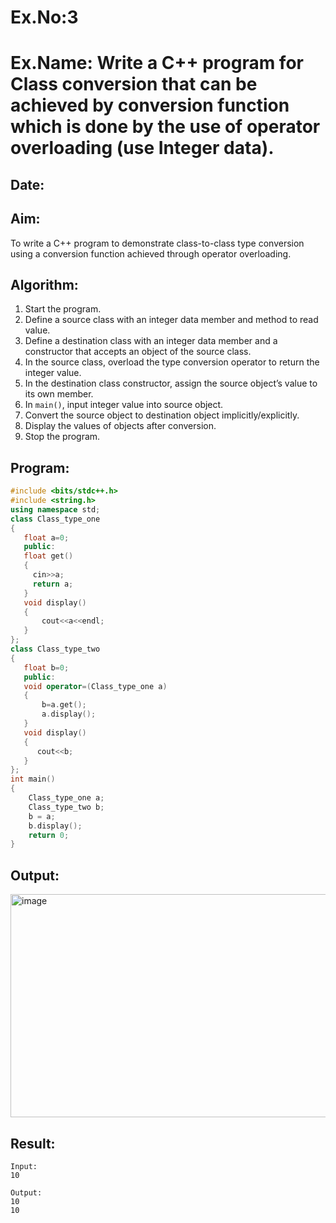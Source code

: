 # Ex.No:3  
# Ex.Name: Write a C++ program for Class conversion that can be achieved by conversion function which is done by the use of operator overloading (use Integer data).  

## Date:  

## Aim:  
To write a C++ program to demonstrate class-to-class type conversion using a conversion function achieved through operator overloading.  

## Algorithm:  
1. Start the program.  
2. Define a source class with an integer data member and method to read value.  
3. Define a destination class with an integer data member and a constructor that accepts an object of the source class.  
4. In the source class, overload the type conversion operator to return the integer value.  
5. In the destination class constructor, assign the source object’s value to its own member.  
6. In `main()`, input integer value into source object.  
7. Convert the source object to destination object implicitly/explicitly.  
8. Display the values of objects after conversion.  
9. Stop the program.  

## Program:  
```cpp
#include <bits/stdc++.h>
#include <string.h>
using namespace std;
class Class_type_one 
{
   float a=0;
   public:
   float get()
   {
     cin>>a;
     return a;
   }
   void display()
   {
       cout<<a<<endl;
   }
};
class Class_type_two 
{
   float b=0;
   public:
   void operator=(Class_type_one a)
   {
       b=a.get();
       a.display();
   }
   void display()
   {
      cout<<b;
   }
};
int main()
{
    Class_type_one a;
    Class_type_two b;
    b = a;
    b.display();
    return 0;
}
```
## Output:
<img width="872" height="357" alt="image" src="https://github.com/user-attachments/assets/3fc85ebe-7a0c-4f8b-b7d6-1e607ca4737c" />

## Result:
```
Input:
10

Output:
10
10
```
